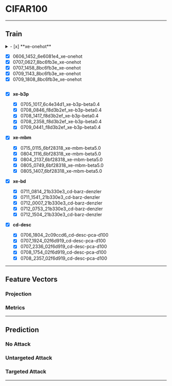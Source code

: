 # CIFAR100

______________________________________________________________________

## Train

<details>

<summary> - [x] **xe-onehot** <summary/>

- [x] 0606_1452_6e6081e4_xe-onehot
- [x] 0707_0627_8bc6fb3e_xe-onehot
- [x] 0707_1458_8bc6fb3e_xe-onehot
- [x] 0709_1143_8bc6fb3e_xe-onehot
- [x] 0709_1808_8bc6fb3e_xe-onehot

</details>

- [x] **xe-b3p**

  - [x] 0705_1017_6c4e34d1_xe-b3p-beta0.4
  - [x] 0708_0846_f8d3b2ef_xe-b3p-beta0.4
  - [x] 0708_1417_f8d3b2ef_xe-b3p-beta0.4
  - [x] 0708_2358_f8d3b2ef_xe-b3p-beta0.4
  - [x] 0709_0441_f8d3b2ef_xe-b3p-beta0.4

- [x] **xe-mbm**

  - [x] 0715_0115_6bf28318_xe-mbm-beta5.0
  - [x] 0804_1116_6bf28318_xe-mbm-beta5.0
  - [x] 0804_2137_6bf28318_xe-mbm-beta5.0
  - [x] 0805_0749_6bf28318_xe-mbm-beta5.0
  - [x] 0805_1407_6bf28318_xe-mbm-beta5.0

- [x] **xe-bd**

  - [x] 0711_0814_21b330e3_cd-barz-denzler
  - [x] 0711_1541_21b330e3_cd-barz-denzler
  - [x] 0712_0007_21b330e3_cd-barz-denzler
  - [x] 0712_0753_21b330e3_cd-barz-denzler
  - [x] 0712_1504_21b330e3_cd-barz-denzler

- [x] **cd-desc**

  - [x] 0706_1804_2c09ccd6_cd-desc-pca-d100
  - [x] 0707_1924_02f6d919_cd-desc-pca-d100
  - [x] 0707_2336_02f6d919_cd-desc-pca-d100
  - [x] 0708_1754_02f6d919_cd-desc-pca-d100
  - [x] 0708_2357_02f6d919_cd-desc-pca-d100

______________________________________________________________________

## Feature Vectors

### Projection

### Metrics

______________________________________________________________________

## Prediction

### No Attack

### Untargeted Attack

### Targeted Attack

______________________________________________________________________
